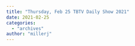 ```yaml
---
title: "Thursday, Feb 25 TBTV Daily Show 2021"
date: 2021-02-25
categories: 
  - "archives"
author: "millerj"
---
```



